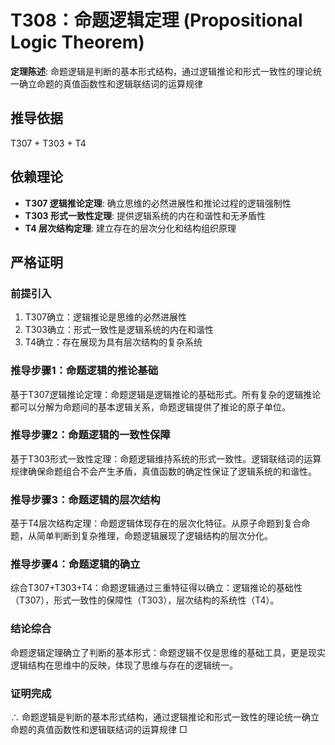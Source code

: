 # T308：命题逻辑定理 (Propositional Logic Theorem)

**定理陈述**: 命题逻辑是判断的基本形式结构，通过逻辑推论和形式一致性的理论统一确立命题的真值函数性和逻辑联结词的运算规律

## 推导依据
T307 + T303 + T4

## 依赖理论
- **T307 逻辑推论定理**: 确立思维的必然进展性和推论过程的逻辑强制性
- **T303 形式一致性定理**: 提供逻辑系统的内在和谐性和无矛盾性
- **T4 层次结构定理**: 建立存在的层次分化和结构组织原理

## 严格证明

### 前提引入
1. T307确立：逻辑推论是思维的必然进展性
2. T303确立：形式一致性是逻辑系统的内在和谐性
3. T4确立：存在展现为具有层次结构的复杂系统

### 推导步骤1：命题逻辑的推论基础
基于T307逻辑推论定理：命题逻辑是逻辑推论的基础形式。所有复杂的逻辑推论都可以分解为命题间的基本逻辑关系，命题逻辑提供了推论的原子单位。

### 推导步骤2：命题逻辑的一致性保障
基于T303形式一致性定理：命题逻辑维持系统的形式一致性。逻辑联结词的运算规律确保命题组合不会产生矛盾，真值函数的确定性保证了逻辑系统的和谐性。

### 推导步骤3：命题逻辑的层次结构
基于T4层次结构定理：命题逻辑体现存在的层次化特征。从原子命题到复合命题，从简单判断到复杂推理，命题逻辑展现了逻辑结构的层次分化。

### 推导步骤4：命题逻辑的确立
综合T307+T303+T4：命题逻辑通过三重特征得以确立：逻辑推论的基础性（T307），形式一致性的保障性（T303），层次结构的系统性（T4）。

### 结论综合
命题逻辑定理确立了判断的基本形式：命题逻辑不仅是思维的基础工具，更是现实逻辑结构在思维中的反映，体现了思维与存在的逻辑统一。

### 证明完成
∴ 命题逻辑是判断的基本形式结构，通过逻辑推论和形式一致性的理论统一确立命题的真值函数性和逻辑联结词的运算规律 □